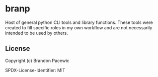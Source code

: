 # branp

Host of general python CLI tools and library functions. These tools were created to fill
specific roles in my own workflow and are not necessarily intended to be used by others.

## License

Copyright (c) Brandon Pacewic

SPDX-License-Identifier: MIT
